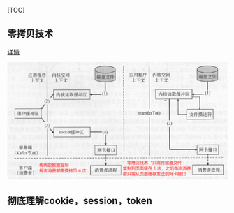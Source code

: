 [TOC]



## 零拷贝技术

[详情](https://cxis.me/2021/03/18/%E5%9F%BA%E7%A1%80%E4%B9%8B%E9%9B%B6%E6%8B%B7%E8%B4%9D%E7%9B%B8%E5%85%B3%E7%9F%A5%E8%AF%86%E6%80%BB%E7%BB%93%E8%AE%B0%E5%BD%95/)

![img](https://github.com/lission/markdownPics/blob/main/notes/%E9%9B%B6%E6%8B%B7%E8%B4%9D%E6%8A%80%E6%9C%AF.png?raw=true)


## 彻底理解cookie，session，token